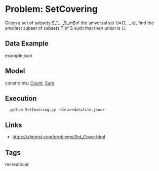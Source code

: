 # Problem: SetCovering

Given a set of subsets S_1,...,S_m$of the universal set U={1,...,n},
find the smallest subset of subsets T of S such that their union is U.

## Data Example
  example.json

## Model
  constraints: [Count](https://pycsp.org/documentation/constraints/Count), [Sum](https://pycsp.org/documentation/constraints/Sum)

## Execution
```
  python SetCovering.py -data=<datafile.json>
```

## Links
  - https://algorist.com/problems/Set_Cover.html

## Tags
  recreational

